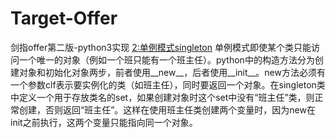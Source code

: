 # Target-Offer
剑指offer第二版-python3实现
[2:单例模式singleton](https://github.com/LingB94/Target-Offer/blob/master/2%E5%8D%95%E4%BE%8B%E6%A8%A1%E5%BC%8F.py)
单例模式即使某个类只能访问一个唯一的对象（例如一个班只能有一个班主任）。python中的构造方法分为创建对象和初始化对象两步，前者使用__new__，后者使用__init__。new方法必须有一个参数clf表示要实例化的类（如班主任），同时要返回一个对象。在singleton类中定义一个用于存放类名的set，如果创建对象时这个set中没有“班主任”类，则正常创建，否则返回“班主任”。这样在使用班主任类创建两个变量时，因为new在init之前执行，这两个变量只能指向同一个对象。

